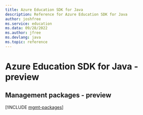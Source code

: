 ```yaml
---
title: Azure Education SDK for Java
description: Reference for Azure Education SDK for Java
author: joshfree
ms.service: education
ms.data: 09/28/2022
ms.author: jfree
ms.devlang: java
ms.topic: reference
---
```

# Azure Education SDK for Java - preview

## Management packages - preview
[!INCLUDE [mgmt-packages](education-mgmt-index.md)]